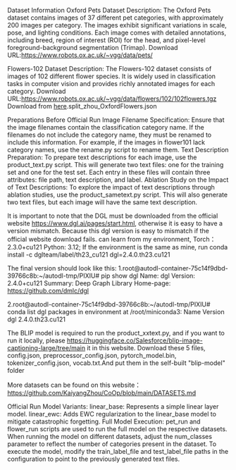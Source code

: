Dataset Information
Oxford Pets Dataset
Description: The Oxford Pets dataset contains images of 37 different pet categories, with approximately 200 images per category. 
The images exhibit significant variations in scale, pose, and lighting conditions. Each image comes with detailed annotations, 
including breed, region of interest (ROI) for the head, and pixel-level foreground-background segmentation (Trimap).
Download URL:https://www.robots.ox.ac.uk/~vgg/data/pets/

Flowers-102 Dataset
Description: The Flowers-102 dataset consists of images of 102 different flower species. 
It is widely used in classification tasks in computer vision and provides richly annotated images for each category.
Download URL:https://www.robots.ox.ac.uk/~vgg/data/flowers/102/102flowers.tgz
Download from [here](https://drive.google.com/file/d/1Pp0sRXzZFZq15zVOzKjKBu4A9i01nozT/view).split_zhou_OxfordFlowers.json

Preparations Before Official Run
Image Filename Specification:
Ensure that the image filenames contain the classification category name. If the filenames do not include the category name,
they must be renamed to include this information. For example, if the images in flower101 lack category names, use the rename.py script to rename them.
Text Description Preparation:
To prepare text descriptions for each image, use the product_text.py script. This will generate two text files: one for the training set and one for the test set. 
Each entry in these files will contain three attributes: file path, text description, and label.
Ablation Study on the Impact of Text Descriptions:
To explore the impact of text descriptions through ablation studies, use the product_sametext.py script. 
This will also generate two text files, but each image will have the same text description.

It is important to note that the DGL must be downloaded from the official website https://www.dgl.ai/pages/start.html, otherwise it is easy to have a version mismatch.
Because this dgl version is easy to mismatch if the official website download fails. can learn from my environment,
Torch：2.3.0+cu121
Python: 3.12;
If the environment is the same as mine, run conda install -c dglteam/label/th23_cu121 dgl=2.4.0.th23.cu121

The final version should look like this:
1.root@autodl-container-75c14f9dbd-39766c8b:~/autodl-tmp/PIXIU# pip show dgl
Name: dgl
Version: 2.4.0+cu121
Summary: Deep Graph Library
Home-page: https://github.com/dmlc/dgl

2.root@autodl-container-75c14f9dbd-39766c8b:~/autodl-tmp/PIXIU# conda list dgl
packages in environment at /root/miniconda3:
Name                    Version                   
dgl             			2.4.0.th23.cu121     


The BLIP model is required to run the product_xxtext.py, and if you want to run it locally, please https://huggingface.co/Salesforce/blip-image-captioning-large/tree/main it in this website. Download these 5 files, config.json, preprocessor_config.json, pytorch_model.bin, tokenizer_config.json, vocab.txt.And put them in the self-built "blip-model" folder

More datasets can be found on this website：https://github.com/KaiyangZhou/CoOp/blob/main/DATASETS.md

Official Run
Model Variants:
linear_base: Represents a simple linear layer model.
linear_ewc: Adds EWC regularization to the linear_base model to mitigate catastrophic forgetting.
Full Model Execution:
pet_run and flower_run scripts are used to run the full model on the respective datasets.
When running the model on different datasets, adjust the num_classes parameter to reflect the number of categories present in the dataset.
To execute the model, modify the train_label_file and test_label_file paths in the configuration to point to the previously generated text files.
